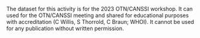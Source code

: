 The dataset for this activity is for the 2023 OTN/CANSSI workshop. It can used for the OTN/CANSSI meeting and shared for educational purposes with accreditation (C Willis, S Thorrold, C Braun; WHOI). It cannot be used for any publication without written permission.
